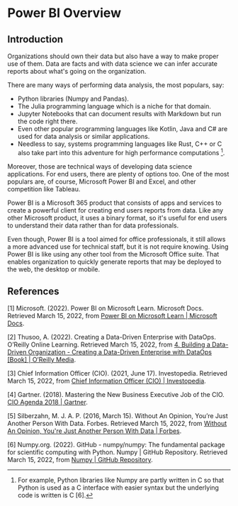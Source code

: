 # Power BI Overview

## Introduction

Organizations should own their data but also have a way to make proper use of
them. Data are facts and with data science we can infer accurate reports about
what's going on the organization.

There are many ways of performing data analysis, the most populars, say:

- Python libraries (Numpy and Pandas).
- The Julia programming language which is a niche for that domain.
- Jupyter Notebooks that can document results with Markdown but run the code
  right there.
- Even other popular programming languages like Kotlin, Java and C# are used for
  data analysis or similar applications.
- Needless to say, systems programming languages like Rust, C++ or C also take
  part into this adventure for high performance computations [^1].

[^1]: For example, Python libraries like Numpy are partly written in C so that
Python is used as a C interface with easier syntax but the underlying code is
written is C [6].

Moreover, those are technical ways of developing data science applications. For
end users, there are plenty of options too. One of the most populars are, of
course, Microsoft Power BI and Excel, and other competition like Tableau.

Power BI is a Microsoft 365 product that consists of apps and services to create
a powerful client for creating end users reports from data. Like any other
Microsoft product, it uses a binary format, so it's useful for end users to
understand their data rather than for data professionals.

Even though, Power BI is a tool aimed for office professionals, it still allows
a more advanced use for technical staff, but it is not require knowing. Using
Power BI is like using any other tool from the Microsoft Office suite. That
enables organization to quickly generate reports that may be deployed to the
web, the desktop or mobile.

## References

[1] Microsoft. (2022). Power BI on Microsoft Learn. Microsoft Docs. Retrieved
March 15, 2022,
from [Power BI on Microsoft Learn &vert; Microsoft Docs](https://docs.microsoft.com/en-us/learn/powerplatform/power-bi).

[2] Thusoo, A. (2022). Creating a Data-Driven Enterprise with DataOps. O’Reilly
Online Learning. Retrieved March 15, 2022,
from [4. Building a Data-Driven Organization - Creating a Data-Driven Enterprise with DataOps [Book] &vert; O’Reilly Media](https://www.oreilly.com/library/view/creating-a-data-driven/9781492049227/ch04.html).

[3] Chief Information Officer (CIO). (2021, June 17). Investopedia. Retrieved
March 15, 2022,
from [Chief Information Officer (CIO) &vert; Investopedia](https://www.investopedia.com/terms/c/cio.asp).

[4] Gartner. (2018). Mastering the New Business Executive Job of the CIO.
[CIO Agenda 2018 &vert; Gartner](https://www.gartner.com/imagesrv/cio-trends/pdf/cio_agenda_2018.pdf).

[5] Silberzahn, M. J. A. P. (2016, March 15). Without An Opinion, You’re Just
Another Person With Data. Forbes. Retrieved March 15, 2022,
from [Without An Opinion, You're Just Another Person With Data &vert; Forbes](https://www.forbes.com/sites/silberzahnjones/2016/03/15/without-an-opinion-youre-just-another-person-with-data/?sh=10542115699f).

[6] Numpy.org. (2022). GitHub - numpy/numpy: The fundamental package for
scientific computing with Python. Numpy &vert; GitHub Repository. Retrieved
March 15, 2022,
from [Numpy &vert; GitHub Repository](https://github.com/numpy/numpy).
